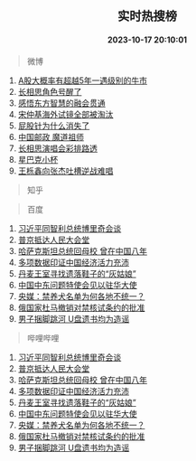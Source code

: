 <div align="center"><h2>实时热搜榜</h2><h4>2023-10-17 20:10:01</h4></div>

> 微博  

1. [A股大概率有超越5年一遇级别的牛市](https://s.weibo.com/weibo?q=%23A%E8%82%A1%E5%A4%A7%E6%A6%82%E7%8E%87%E6%9C%89%E8%B6%85%E8%B6%8A5%E5%B9%B4%E4%B8%80%E9%81%87%E7%BA%A7%E5%88%AB%E7%9A%84%E7%89%9B%E5%B8%82%23&t=31&band_rank=1&Refer=top)<br />
2. [长相思角色号醒了](https://s.weibo.com/weibo?q=%23%E9%95%BF%E7%9B%B8%E6%80%9D%E8%A7%92%E8%89%B2%E5%8F%B7%E9%86%92%E4%BA%86%23&t=31&band_rank=2&Refer=top)<br />
3. [感悟东方智慧的融会贯通](https://s.weibo.com/weibo?q=%23%E6%84%9F%E6%82%9F%E4%B8%9C%E6%96%B9%E6%99%BA%E6%85%A7%E7%9A%84%E8%9E%8D%E4%BC%9A%E8%B4%AF%E9%80%9A%23&t=31&band_rank=3&Refer=top)<br />
4. [宋仲基海外试镜全部被淘汰](https://s.weibo.com/weibo?q=%23%E5%AE%8B%E4%BB%B2%E5%9F%BA%E6%B5%B7%E5%A4%96%E8%AF%95%E9%95%9C%E5%85%A8%E9%83%A8%E8%A2%AB%E6%B7%98%E6%B1%B0%23&t=31&band_rank=4&Refer=top)<br />
5. [屁股针为什么消失了](https://s.weibo.com/weibo?q=%E5%B1%81%E8%82%A1%E9%92%88%E4%B8%BA%E4%BB%80%E4%B9%88%E6%B6%88%E5%A4%B1%E4%BA%86&t=31&band_rank=5&Refer=top)<br />
6. [中国邮政 魔道祖师](https://s.weibo.com/weibo?q=%E4%B8%AD%E5%9B%BD%E9%82%AE%E6%94%BF%20%E9%AD%94%E9%81%93%E7%A5%96%E5%B8%88&t=31&band_rank=6&Refer=top)<br />
7. [长相思演唱会彩排路透](https://s.weibo.com/weibo?q=%23%E9%95%BF%E7%9B%B8%E6%80%9D%E6%BC%94%E5%94%B1%E4%BC%9A%E5%BD%A9%E6%8E%92%E8%B7%AF%E9%80%8F%23&t=31&band_rank=7&Refer=top)<br />
8. [星巴克小杯](https://s.weibo.com/weibo?q=%23%E6%98%9F%E5%B7%B4%E5%85%8B%E5%B0%8F%E6%9D%AF%23&t=31&band_rank=8&Refer=top)<br />
9. [王栎鑫向张杰吐槽逆战难唱](https://s.weibo.com/weibo?q=%23%E7%8E%8B%E6%A0%8E%E9%91%AB%E5%90%91%E5%BC%A0%E6%9D%B0%E5%90%90%E6%A7%BD%E9%80%86%E6%88%98%E9%9A%BE%E5%94%B1%23&t=31&band_rank=9&Refer=top)<br />

> 知乎  


> 百度  

1. [习近平同智利总统博里奇会谈](https://www.baidu.com/s?wd=%E4%B9%A0%E8%BF%91%E5%B9%B3%E5%90%8C%E6%99%BA%E5%88%A9%E6%80%BB%E7%BB%9F%E5%8D%9A%E9%87%8C%E5%A5%87%E4%BC%9A%E8%B0%88&sa=fyb_news&rsv_dl=fyb_news)<br />
2. [普京抵达人民大会堂](https://www.baidu.com/s?wd=%E6%99%AE%E4%BA%AC%E6%8A%B5%E8%BE%BE%E4%BA%BA%E6%B0%91%E5%A4%A7%E4%BC%9A%E5%A0%82&sa=fyb_news&rsv_dl=fyb_news)<br />
3. [哈萨克斯坦总统回母校 曾在中国八年](https://www.baidu.com/s?wd=%E5%93%88%E8%90%A8%E5%85%8B%E6%96%AF%E5%9D%A6%E6%80%BB%E7%BB%9F%E5%9B%9E%E6%AF%8D%E6%A0%A1+%E6%9B%BE%E5%9C%A8%E4%B8%AD%E5%9B%BD%E5%85%AB%E5%B9%B4&sa=fyb_news&rsv_dl=fyb_news)<br />
4. [多项数据印证中国经济活力充沛](https://www.baidu.com/s?wd=%E5%A4%9A%E9%A1%B9%E6%95%B0%E6%8D%AE%E5%8D%B0%E8%AF%81%E4%B8%AD%E5%9B%BD%E7%BB%8F%E6%B5%8E%E6%B4%BB%E5%8A%9B%E5%85%85%E6%B2%9B&sa=fyb_news&rsv_dl=fyb_news)<br />
5. [丹麦王室寻找遗落鞋子的“灰姑娘”](https://www.baidu.com/s?wd=%E4%B8%B9%E9%BA%A6%E7%8E%8B%E5%AE%A4%E5%AF%BB%E6%89%BE%E9%81%97%E8%90%BD%E9%9E%8B%E5%AD%90%E7%9A%84%E2%80%9C%E7%81%B0%E5%A7%91%E5%A8%98%E2%80%9D&sa=fyb_news&rsv_dl=fyb_news)<br />
6. [中国中东问题特使会见以驻华大使](https://www.baidu.com/s?wd=%E4%B8%AD%E5%9B%BD%E4%B8%AD%E4%B8%9C%E9%97%AE%E9%A2%98%E7%89%B9%E4%BD%BF%E4%BC%9A%E8%A7%81%E4%BB%A5%E9%A9%BB%E5%8D%8E%E5%A4%A7%E4%BD%BF&sa=fyb_news&rsv_dl=fyb_news)<br />
7. [央媒：禁养犬名单为何各地不统一？](https://www.baidu.com/s?wd=%E5%A4%AE%E5%AA%92%EF%BC%9A%E7%A6%81%E5%85%BB%E7%8A%AC%E5%90%8D%E5%8D%95%E4%B8%BA%E4%BD%95%E5%90%84%E5%9C%B0%E4%B8%8D%E7%BB%9F%E4%B8%80%EF%BC%9F&sa=fyb_news&rsv_dl=fyb_news)<br />
8. [俄国家杜马撤销对禁核试条约的批准](https://www.baidu.com/s?wd=%E4%BF%84%E5%9B%BD%E5%AE%B6%E6%9D%9C%E9%A9%AC%E6%92%A4%E9%94%80%E5%AF%B9%E7%A6%81%E6%A0%B8%E8%AF%95%E6%9D%A1%E7%BA%A6%E7%9A%84%E6%89%B9%E5%87%86&sa=fyb_news&rsv_dl=fyb_news)<br />
9. [男子捆脚跳河 U盘遗书均为造谣](https://www.baidu.com/s?wd=%E7%94%B7%E5%AD%90%E6%8D%86%E8%84%9A%E8%B7%B3%E6%B2%B3+U%E7%9B%98%E9%81%97%E4%B9%A6%E5%9D%87%E4%B8%BA%E9%80%A0%E8%B0%A3&sa=fyb_news&rsv_dl=fyb_news)<br />

> 哔哩哔哩  

1. [习近平同智利总统博里奇会谈](https://www.baidu.com/s?wd=%E4%B9%A0%E8%BF%91%E5%B9%B3%E5%90%8C%E6%99%BA%E5%88%A9%E6%80%BB%E7%BB%9F%E5%8D%9A%E9%87%8C%E5%A5%87%E4%BC%9A%E8%B0%88&sa=fyb_news&rsv_dl=fyb_news)<br />
2. [普京抵达人民大会堂](https://www.baidu.com/s?wd=%E6%99%AE%E4%BA%AC%E6%8A%B5%E8%BE%BE%E4%BA%BA%E6%B0%91%E5%A4%A7%E4%BC%9A%E5%A0%82&sa=fyb_news&rsv_dl=fyb_news)<br />
3. [哈萨克斯坦总统回母校 曾在中国八年](https://www.baidu.com/s?wd=%E5%93%88%E8%90%A8%E5%85%8B%E6%96%AF%E5%9D%A6%E6%80%BB%E7%BB%9F%E5%9B%9E%E6%AF%8D%E6%A0%A1+%E6%9B%BE%E5%9C%A8%E4%B8%AD%E5%9B%BD%E5%85%AB%E5%B9%B4&sa=fyb_news&rsv_dl=fyb_news)<br />
4. [多项数据印证中国经济活力充沛](https://www.baidu.com/s?wd=%E5%A4%9A%E9%A1%B9%E6%95%B0%E6%8D%AE%E5%8D%B0%E8%AF%81%E4%B8%AD%E5%9B%BD%E7%BB%8F%E6%B5%8E%E6%B4%BB%E5%8A%9B%E5%85%85%E6%B2%9B&sa=fyb_news&rsv_dl=fyb_news)<br />
5. [丹麦王室寻找遗落鞋子的“灰姑娘”](https://www.baidu.com/s?wd=%E4%B8%B9%E9%BA%A6%E7%8E%8B%E5%AE%A4%E5%AF%BB%E6%89%BE%E9%81%97%E8%90%BD%E9%9E%8B%E5%AD%90%E7%9A%84%E2%80%9C%E7%81%B0%E5%A7%91%E5%A8%98%E2%80%9D&sa=fyb_news&rsv_dl=fyb_news)<br />
6. [中国中东问题特使会见以驻华大使](https://www.baidu.com/s?wd=%E4%B8%AD%E5%9B%BD%E4%B8%AD%E4%B8%9C%E9%97%AE%E9%A2%98%E7%89%B9%E4%BD%BF%E4%BC%9A%E8%A7%81%E4%BB%A5%E9%A9%BB%E5%8D%8E%E5%A4%A7%E4%BD%BF&sa=fyb_news&rsv_dl=fyb_news)<br />
7. [央媒：禁养犬名单为何各地不统一？](https://www.baidu.com/s?wd=%E5%A4%AE%E5%AA%92%EF%BC%9A%E7%A6%81%E5%85%BB%E7%8A%AC%E5%90%8D%E5%8D%95%E4%B8%BA%E4%BD%95%E5%90%84%E5%9C%B0%E4%B8%8D%E7%BB%9F%E4%B8%80%EF%BC%9F&sa=fyb_news&rsv_dl=fyb_news)<br />
8. [俄国家杜马撤销对禁核试条约的批准](https://www.baidu.com/s?wd=%E4%BF%84%E5%9B%BD%E5%AE%B6%E6%9D%9C%E9%A9%AC%E6%92%A4%E9%94%80%E5%AF%B9%E7%A6%81%E6%A0%B8%E8%AF%95%E6%9D%A1%E7%BA%A6%E7%9A%84%E6%89%B9%E5%87%86&sa=fyb_news&rsv_dl=fyb_news)<br />
9. [男子捆脚跳河 U盘遗书均为造谣](https://www.baidu.com/s?wd=%E7%94%B7%E5%AD%90%E6%8D%86%E8%84%9A%E8%B7%B3%E6%B2%B3+U%E7%9B%98%E9%81%97%E4%B9%A6%E5%9D%87%E4%B8%BA%E9%80%A0%E8%B0%A3&sa=fyb_news&rsv_dl=fyb_news)<br />
